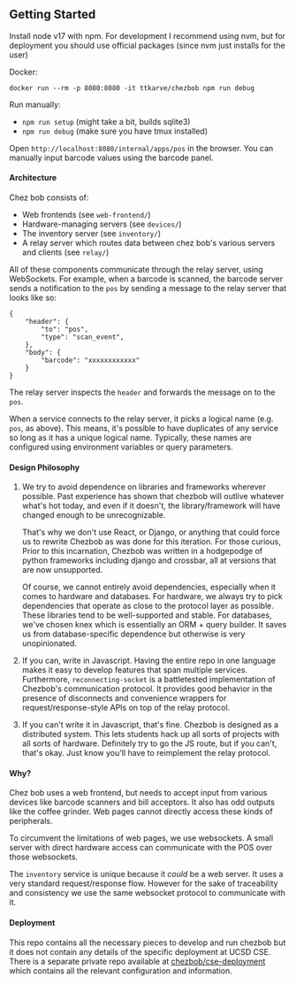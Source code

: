 ## Getting Started

Install node v17 with npm. For development I recommend using nvm, but for
deployment you should use official packages (since nvm just installs for the user)

Docker:

`docker run --rm -p 8080:8080 -it ttkarve/chezbob npm run debug`

Run manually:

- `npm run setup` (might take a bit, builds sqlite3)
- `npm run debug` (make sure you have tmux installed)

Open `http://localhost:8080/internal/apps/pos` in the browser.
You can manually input barcode values using the barcode panel.

#### Architecture

Chez bob consists of:

- Web frontends (see `web-frontend/`)
- Hardware-managing servers (see `devices/`)
- The inventory server (see `inventory/`)
- A relay server which routes data between chez bob's various servers and clients (see `relay/`)

All of these components communicate through the relay server, using WebSockets.
For example, when a barcode is scanned, the barcode server sends a notification
to the `pos` by sending a message to the relay server that looks like so:

```
{
    "header": {
        "to": "pos",
        "type": "scan_event",
    },
    "body": {
        "barcode": "xxxxxxxxxxxx"
    }
}
```


The relay server inspects the `header` and forwards the message on to the `pos`.

When a service connects to the relay server, it picks a logical name (e.g.
`pos`, as above). This means, it's possible to have duplicates of any service
so long as it has a unique logical name. Typically, these names are configured
using environment variables or query parameters.

#### Design Philosophy

1. We try to avoid dependence on libraries and frameworks wherever possible.
   Past experience has shown that chezbob will outlive whatever what's hot today,
   and even if it doesn't, the library/framework will have changed enough to be
   unrecognizable.

   That's why we don't use React, or Django, or anything that could force us to rewrite
   Chezbob as was done for this iteration. For those curious, Prior to this incarnation,
   Chezbob was written in a hodgepodge of python frameworks including django and crossbar,
   all at versions that are now unsupported.

   Of course, we cannot entirely avoid dependencies, especially when it comes to
   hardware and databases. For hardware, we always try to pick dependencies that
   operate as close to the protocol layer as possible. These libraries tend to be
   well-supported and stable. For databases, we've chosen knex which is essentially
   an ORM + query builder. It saves us from database-specific dependence but otherwise
   is very unopinionated.

2. If you can, write in Javascript.
   Having the entire repo in one language makes it easy to develop features that span
   multiple services. Furthermore, `reconnecting-socket` is a battletested implementation
   of Chezbob's communication protocol. It provides good behavior in the presence of disconnects
   and convenience wrappers for request/response-style APIs on top of the relay protocol.

3. If you can't write it in Javascript, that's fine.
   Chezbob is designed as a distributed system. This lets students hack up all sorts of projects
   with all sorts of hardware. Definitely try to go the JS route, but if you can't, that's okay.
   Just know you'll have to reimplement the relay protocol.

#### Why?

Chez bob uses a web frontend, but needs to accept input from various devices
like barcode scanners and bill acceptors. It also has odd outputs like the
coffee grinder. Web pages cannot directly access these kinds of peripherals.

To circumvent the limitations of web pages, we use websockets. A small server
with direct hardware access can communicate with the POS over those websockets.

The `inventory` service is unique because it _could_ be a web server. It uses a
very standard request/response flow. However for the sake of traceability and
consistency we use the same websocket protocol to communicate with it.

#### Deployment

This repo contains all the necessary pieces to develop and run chezbob but it does
not contain any details of the specific deployment at UCSD CSE. There is a separate
private repo available at [chezbob/cse-deployment](https://github.com/chezbob/cse-deployment)
which contains all the relevant configuration and information.
